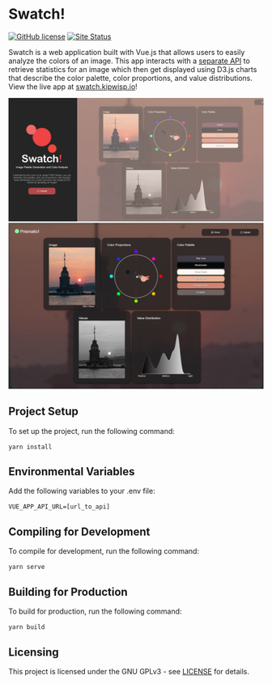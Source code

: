 # Swatch! 
[![GitHub license](https://img.shields.io/github/license/Kipwisp/swatch-app)](https://github.com/Kipwisp/swatch-app/blob/master/LICENSE)
[![Site Status](https://img.shields.io/website?url=https%3A%2F%2Fswatch.kipwisp.io%2F)](https://swatch.kipwisp.io)

Swatch is a web application built with Vue.js that allows users to easily analyze the colors of an image. This app interacts with a [separate API](https://github.com/Kipwisp/swatch-api) to retrieve statistics for an image which then get displayed using D3.js charts that describe the color palette, color proportions, and value distributions. View the live app at [swatch.kipwisp.io](https://swatch.kipwisp.io)!

![Home Screen](./media/main.jpg)
![Results Screen](./media/results.jpg)

## Project Setup
To set up the project, run the following command:
```
yarn install
```

## Environmental Variables
Add the following variables to your .env file:
```
VUE_APP_API_URL=[url_to_api]
```

## Compiling for Development
To compile for development, run the following command:
```
yarn serve
```

## Building for Production
To build for production, run the following command:
```
yarn build
```

## Licensing
This project is licensed under the GNU GPLv3 - see [LICENSE](https://raw.githubusercontent.com/Kipwisp/swatch-app/main/LICENSE?token=GHSAT0AAAAAABSOHVBSAZGEQ7R3JJHDCUSGYRRM2RQ) for details.